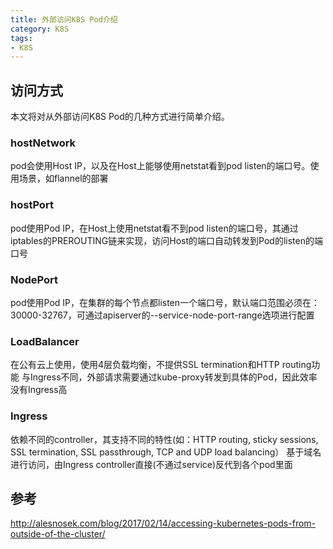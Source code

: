 ```yaml
---
title: 外部访问K8S Pod介绍
category: K8S
tags:
- K8S
---
```


## 访问方式

本文将对从外部访问K8S Pod的几种方式进行简单介绍。

<!--more-->

### hostNetwork

pod会使用Host IP，以及在Host上能够使用netstat看到pod listen的端口号。使用场景，如flannel的部署

### hostPort

pod使用Pod IP，在Host上使用netstat看不到pod listen的端口号，其通过iptables的PREROUTING链来实现，访问Host的端口自动转发到Pod的listen的端口号

### NodePort

pod使用Pod IP，在集群的每个节点都listen一个端口号，默认端口范围必须在：30000-32767，可通过apiserver的--service-node-port-range选项进行配置

### LoadBalancer

在公有云上使用，使用4层负载均衡，不提供SSL termination和HTTP routing功能
与Ingress不同，外部请求需要通过kube-proxy转发到具体的Pod，因此效率没有Ingress高

### Ingress

依赖不同的controller，其支持不同的特性(如：HTTP routing, sticky sessions, SSL termination, SSL passthrough, TCP and UDP load balancing）
基于域名进行访问，由Ingress controller直接(不通过service)反代到各个pod里面


## 参考
http://alesnosek.com/blog/2017/02/14/accessing-kubernetes-pods-from-outside-of-the-cluster/

